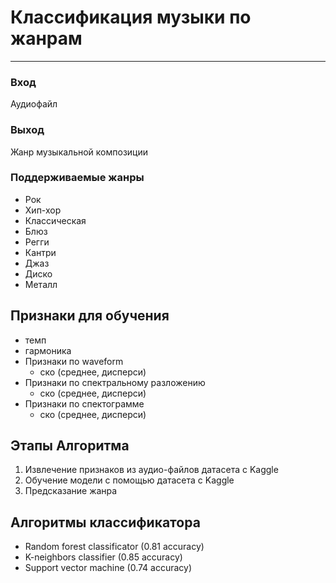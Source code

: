 # Классификация музыки по жанрам

---

### Вход

Аудиофайл

### Выход

Жанр музыкальной композиции

### Поддерживаемые жанры

- Рок
- Хип-хор
- Классическая
- Блюз
- Регги
- Кантри
- Джаз
- Диско
- Металл

## Признаки для обучения

- темп
- гармоника
- Признаки по waveform
  - ско (среднее, дисперси)
- Признаки по спектральному разложению
  - ско (среднее, дисперси)
- Признаки по спектограмме
  - ско (среднее, дисперси)

## Этапы Алгоритма

1. Извлечение признаков из аудио-файлов датасета с Kaggle
2. Обучение модели с помощью датасета с Kaggle
3. Предсказание жанра

## Алгоритмы классификатора

- Random forest classificator (0.81 accuracy)
- K-neighbors classifier (0.85 accuracy)
- Support vector machine (0.74 accuracy)
